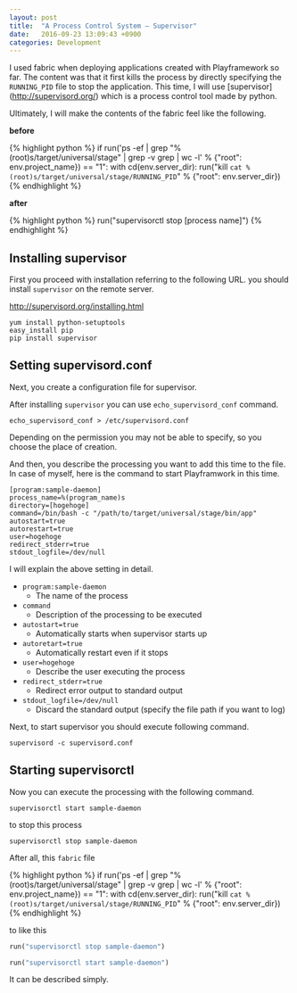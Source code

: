 ```yaml
---
layout: post
title:  "A Process Control System — Supervisor"
date:   2016-09-23 13:09:43 +0900
categories: Development
---
```


I used fabric when deploying applications created with Playframework so far.
The content was that it first kills the process by directly specifying the `RUNNING_PID` file to stop the application.
This time, I will use [supervisor] (http://supervisord.org/) which is a process control tool made by python.

Ultimately, I will make the contents of the fabric feel like the following.

**before**

{% highlight python %}
if run('ps -ef | grep "%(root)s/target/universal/stage" | grep -v grep | wc -l' % {"root": env.project_name}) == "1":
  with cd(env.server_dir):
    run("kill `cat %(root)s/target/universal/stage/RUNNING_PID`" % {"root": env.server_dir})
{% endhighlight %}

**after**

{% highlight python %}
run("supervisorctl stop [process name]")
{% endhighlight %}

## Installing supervisor

First you proceed with installation referring to the following URL.
you should install `supervisor` on the remote server.

http://supervisord.org/installing.html

```
yum install python-setuptools
easy_install pip
pip install supervisor
```

## Setting supervisord.conf

Next, you create a configuration file for supervisor.

After installing `supervisor`
you can use `echo_supervisord_conf` command.

```
echo_supervisord_conf > /etc/supervisord.conf
```

Depending on the permission you may not be able to specify,
so you choose the place of creation.

And then, you describe the processing you want to add this time to the file.
In case of myself, here is the command to start Playframwork in this time.

```
[program:sample-daemon]
process_name=%(program_name)s
directory=[hogehoge]
command=/bin/bash -c "/path/to/target/universal/stage/bin/app"
autostart=true
autorestart=true
user=hogehoge
redirect_stderr=true
stdout_logfile=/dev/null
```

I will explain the above setting in detail.

- `program:sample-daemon`
    - The name of the process
- `command`
    - Description of the processing to be executed
- `autostart=true`
    - Automatically starts when supervisor starts up
- `autoretart=true`
    - Automatically restart even if it stops
- `user=hogehoge`
    - Describe the user executing the process
- `redirect_stderr=true`
    - Redirect error output to standard output
- `stdout_logfile=/dev/null`
    - Discard the standard output (specify the file path if you want to log)

Next, to start supervisor
you should execute following command.

```
supervisord -c supervisord.conf
```

## Starting supervisorctl

Now you can execute the processing with the following command.

```
supervisorctl start sample-daemon
```

to stop this process

```
supervisorctl stop sample-daemon
```

After all, this `fabric` file 

{% highlight python %}
if run('ps -ef | grep "%(root)s/target/universal/stage" | grep -v grep | wc -l' % {"root": env.project_name}) == "1":
  with cd(env.server_dir):
    run("kill `cat %(root)s/target/universal/stage/RUNNING_PID`" % {"root": env.server_dir})
{% endhighlight %}

to like this

```py
run("supervisorctl stop sample-daemon")
```

```py
run("supervisorctl start sample-daemon")
```

It can be described simply.

